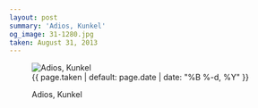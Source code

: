 ```yaml
---
layout: post
summary: 'Adios, Kunkel'
og_image: 31-1280.jpg
taken: August 31, 2013
---
```


<figure class="post">
<img alt="Adios, Kunkel" sizes="(min-width: 700px) 50vw, calc(100vw - 2rem)" src="{{ site.assets_url }}/31-640.jpg" srcset="{{ site.assets_url }}/31-1280.jpg 1280w, {{ site.assets_url }}/31-960.jpg 960w, {{ site.assets_url }}/31-640.jpg 640w, {{ site.assets_url }}/31-320.jpg 320w"/>
<figcaption>
<time>{{ page.taken | default: page.date | date: "%B %-d, %Y" }}</time>
<p>Adios, Kunkel</p>
</figcaption>
</figure>
